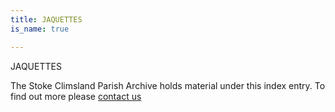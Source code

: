 ```yaml
---
title: JAQUETTES
is_name: true

---
```


JAQUETTES


The Stoke Climsland Parish Archive holds material under this index entry. To find out more please [contact us](/contact/)
